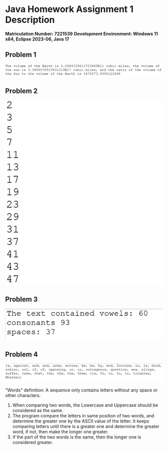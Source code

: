 # Java Homework Assignment 1 Description
**Matriculation Number: 7221539**
**Development Environment: Windows 11 x64, Eclipse 2023-06, Java 17**


## Problem 1
![Problem 1](./assets/Problem%201.png)

## Problem 2
![Problem 2](./assets/Problem%202.png)

## Problem 3
![Problem 3](./assets/Problem%203.png)

## Problem 4
![Problem 4](./assets/Problem%204.png)

"Words" definition: A sequence only contains letters without any space or other characters.

1. When comparing two words, the Lowercase and Uppercase should be considered as the same.
2. The program compare the letters in same position of two words, and determine the greater one by the ASCII value of the letter. It keeps comparing letters until there is a greater one and determine the greater word, if not, then make the longer one greater.
3. If the part of the two words is the same, then the longer one is considered greater.
